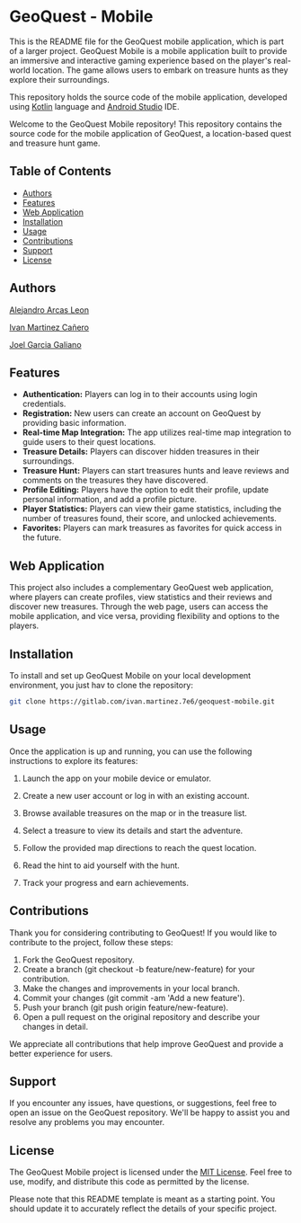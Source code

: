 # GeoQuest - Mobile

This is the README file for the GeoQuest mobile application, which is part of a larger project. 
GeoQuest Mobile is a mobile application built to provide an immersive and interactive gaming experience based on the player's real-world location. The game allows users to embark on treasure hunts as they explore their surroundings.

This repository holds the source code of the mobile application, developed using [Kotlin](https://kotlinlang.org) language and [Android Studio](https://developer.android.com/studio/intro) IDE.

Welcome to the GeoQuest Mobile repository! This repository contains the source code for the mobile application of GeoQuest, a location-based quest and treasure hunt game.

## Table of Contents

- [Authors](#authors)
- [Features](#features)
- [Web Application](#web-application)
- [Installation](#installation)
- [Usage](#usage)
- [Contributions](#contributions)
- [Support](#support)
- [License](#license)

## Authors

[Alejandro Arcas Leon](https://gitlab.com/Xalexx)

[Ivan Martinez Cañero](https://gitlab.com/ivan.martinez.7e6)

[Joel Garcia Galiano](https://gitlab.com/joel.garcia.7e6)

## Features

- **Authentication:** Players can log in to their accounts using login credentials.
- **Registration:** New users can create an account on GeoQuest by providing basic information.
- **Real-time Map Integration:** The app utilizes real-time map integration to guide users to their quest locations.
- **Treasure Details:** Players can discover hidden treasures in their surroundings.
- **Treasure Hunt:** Players can start treasures hunts and leave reviews and comments on the treasures they have discovered.
- **Profile Editing:** Players have the option to edit their profile, update personal information, and add a profile picture.
- **Player Statistics:** Players can view their game statistics, including the number of treasures found, their score, and unlocked achievements.
- **Favorites:** Players can mark treasures as favorites for quick access in the future.


## Web Application
This project also includes a complementary GeoQuest web application, where players can create profiles, view statistics and their reviews and discover new treasures. Through the web page, users can access the mobile application, and vice versa, providing flexibility and options to the players.


## Installation

To install and set up GeoQuest Mobile on your local development environment, you just hav to clone the repository:

   ```bash
   git clone https://gitlab.com/ivan.martinez.7e6/geoquest-mobile.git
   ```

## Usage

Once the application is up and running, you can use the following instructions to explore its features:

1. Launch the app on your mobile device or emulator.

2. Create a new user account or log in with an existing account.

3. Browse available treasures on the map or in the treasure list.

4. Select a treasure to view its details and start the adventure.

5. Follow the provided map directions to reach the quest location.

6. Read the hint to aid yourself with the hunt.

7. Track your progress and earn achievements.

## Contributions
Thank you for considering contributing to GeoQuest! If you would like to contribute to the project, follow these steps:

1. Fork the GeoQuest repository.
2. Create a branch (git checkout -b feature/new-feature) for your contribution.
3. Make the changes and improvements in your local branch.
4. Commit your changes (git commit -am 'Add a new feature').
5. Push your branch (git push origin feature/new-feature).
6. Open a pull request on the original repository and describe your changes in detail.

We appreciate all contributions that help improve GeoQuest and provide a better experience for users.

## Support
If you encounter any issues, have questions, or suggestions, feel free to open an issue on the GeoQuest repository. We'll be happy to assist you and resolve any problems you may encounter.


## License

The GeoQuest Mobile project is licensed under the [MIT License](LICENSE). Feel free to use, modify, and distribute this code as permitted by the license.

Please note that this README template is meant as a starting point. You should update it to accurately reflect the details of your specific project.

